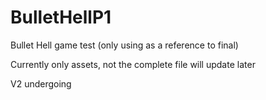 # BulletHellP1
Bullet Hell game test 
(only using as a reference to final)

Currently only assets, not the complete file
will update later

V2 undergoing
